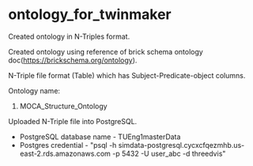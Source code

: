 # ontology_for_twinmaker
Created ontology in N-Triples format.


Created ontology using reference of brick schema ontology doc(https://brickschema.org/ontology).

N-Triple file format (Table) which has Subject-Predicate-object columns.

Ontology name:
 1) MOCA_Structure_Ontology 

Uploaded N-Triple file into PostgreSQL.

- PostgreSQL database name - TUEng1masterData
- Postgres credential - "psql -h simdata-postgresql.cycxcfqezmhb.us-east-2.rds.amazonaws.com -p 5432 -U user_abc -d threedvis"

